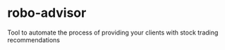 # robo-advisor
Tool to automate the process of providing your clients with stock trading recommendations
